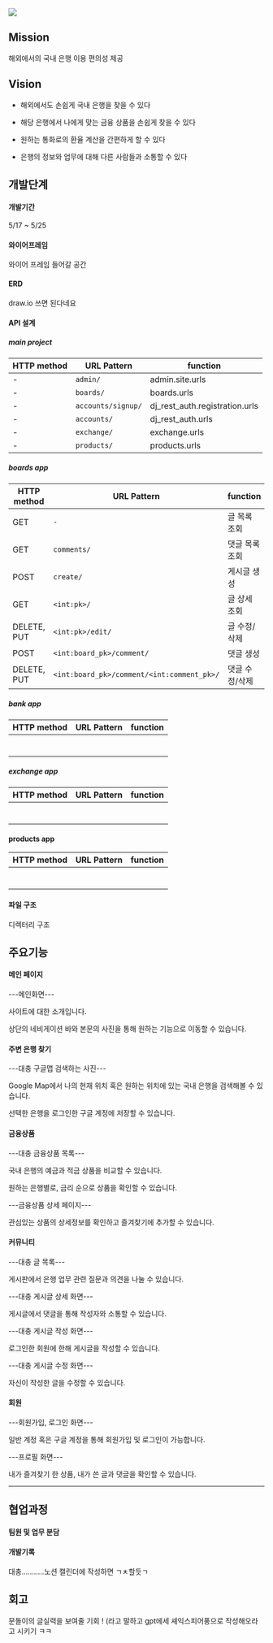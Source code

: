 ![](file://C:\Users\SSAFY\AppData\Roaming\marktext\images\2023-05-23-11-24-13-image.png?msec=1684808653538)

## Mission

해외에서의 국내 은행 이용 편의성 제공

## Vision

- 해외에서도 손쉽게 국내 은행을 찾을 수 있다
  
- 해당 은행에서 나에게 맞는 금융 상품을 손쉽게 찾을 수 있다
  
- 원하는 통화로의 환율 계산을 간편하게 할 수 있다
  
- 은행의 정보와 업무에 대해 다른 사람들과 소통할 수 있다
  

## 개발단계

#### 개발기간

5/17 ~ 5/25

#### 와이어프레임

와이어 프레임 들어갈 공간

#### ERD

draw.io 쓰면 된다네요

#### API 설계

##### main project

| HTTP method | URL Pattern | function |
| --- | --- | --- |
| -   | `admin/` | admin.site.urls |
| -   | `boards/` | boards.urls |
| -   | `accounts/signup/` | dj_rest_auth.registration.urls |
| -   | `accounts/` | dj_rest_auth.urls |
| -   | `exchange/` | exchange.urls |
| -   | `products/` | products.urls |

##### boards app

| HTTP method | URL Pattern | function |
| --- | --- | --- |
| GET | `-` | 글 목록 조회 |
| GET | `comments/` | 댓글 목록 조회 |
| POST | `create/` | 게시글 생성 |
| GET | `<int:pk>/` | 글 상세 조회 |
| DELETE, PUT | `<int:pk>/edit/` | 글 수정/삭제 |
| POST | `<int:board_pk>/comment/` | 댓글 생성 |
| DELETE, PUT | `<int:board_pk>/comment/<int:comment_pk>/` | 댓글 수정/삭제 |

##### bank app

| HTTP method | URL Pattern | function |
| --- | --- | --- |
|     |     |     |
|     |     |     |
|     |     |     |
|     |     |     |
|     |     |     |
|     |     |     |
|     |     |     |

##### exchange app

| HTTP method | URL Pattern | function |
| --- | --- | --- |
|     |     |     |
|     |     |     |
|     |     |     |
|     |     |     |
|     |     |     |
|     |     |     |
|     |     |     |

#### products app

| HTTP method | URL Pattern | function |
| --- | --- | --- |
|     |     |     |
|     |     |     |
|     |     |     |
|     |     |     |
|     |     |     |
|     |     |     |
|     |     |     |

#### 파일 구조

디렉터리 구조

## 주요기능

#### 메인 페이지

---메인화면---

사이트에 대한 소개입니다.

상단의 네비게이션 바와 본문의 사진을 통해 원하는 기능으로 이동할 수 있습니다.

#### 주변 은행 찾기

---대충 구글맵 검색하는 사진---

Google Map에서 나의 현재 위치 혹은 원하는 위치에 있는 국내 은행을 검색해볼 수 있습니다.

선택한 은행을 로그인한 구글 계정에 저장할 수 있습니다.

#### 금융상품

---대충 금융상품 목록---

국내 은행의 예금과 적금 상품을 비교할 수 있습니다.

원하는 은행별로, 금리 순으로 상품을 확인할 수 있습니다.

---금융상품 상세 페이지---

관심있는 상품의 상세정보를 확인하고 즐겨찾기에 추가할 수 있습니다.

#### 커뮤니티

---대충 글 목록---

게시판에서 은행 업무 관련 질문과 의견을 나눌 수 있습니다.

---대충 게시글 상세 화면---

게시글에서 댓글을 통해 작성자와 소통할 수 있습니다.

---대충 게시글 작성 화면---

로그인한 회원에 한해 게시글을 작성할 수 있습니다.

---대충 게시글 수정 화면---

자신이 작성한 글을 수정할 수 있습니다.

#### 회원

---회원가입, 로그인 화면---

일반 계정 혹은 구글 계정을 통해 회원가입 및 로그인이 가능합니다.

---프로필 화면---

내가 즐겨찾기 한 상품, 내가 쓴 글과 댓글을 확인할 수 있습니다.

---

## 협업과정

#### 팀원 및 업무 분담

#### 개발기록

대충...........노션 캘린더에 작성하면 ㄱㅊ할듯ㄱ

## 회고

문돌이의 글실력을 보여줄 기회 ! 
(라고 말하고 gpt에세 셰익스피어풍으로 작성해오라고 시키기 ㅋㅋ
